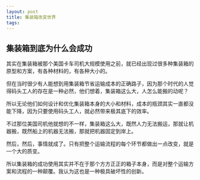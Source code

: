 ```yaml
---
layout: post
title: 集装箱改变世界
tags:
---
```


## 集装箱到底为什么会成功

其实在集装箱被那个美国卡车司机大规模使用之前，就已经出现过很多种集装箱的原型和方案，有各种材料的，有各种大小的。

但在当时很少有人能想到用集装箱节省运输成本的正确路子，因为那个时代的人觉得码头工人的存在是一种必然，他们想着，集装箱这么大，人怎么能搬的动呢？

所以无论他们如何设计和优化集装箱本身的大小和材料，成本的瓶颈其实一直都没能下降，因为只要使用码头工人，就必然带来极其底下的效率。

不过那位美国司机他就想的不一样，集装箱这么大，既然人力无法搬运，那就让机器搬，既然船上的机器无法搬，那就把机器固定到岸上。

然后，然后，事情就成了。只有把整个运输流程的每个环节都做出一点改变，就是一个大的质变。

所以集装箱的成功使用其实并不在于那个方方正正的箱子本身，而是对整个运输方案和流程的一种颠覆。我认为这也是一种极具破坏性的创新。